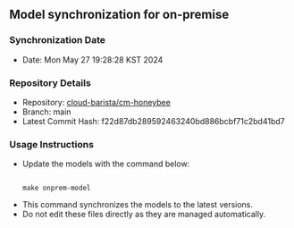 ## Model synchronization for on-premise

### Synchronization Date
- Date: Mon May 27 19:28:28 KST 2024

### Repository Details
- Repository: [cloud-barista/cm-honeybee](https://github.com/cloud-barista/cm-honeybee.git)
- Branch: main
- Latest Commit Hash: f22d87db289592463240bd886bcbf71c2bd41bd7

### Usage Instructions
- Update the models with the command below:
  ```
  
  make onprem-model
  ```
- This command synchronizes the models to the latest versions.
- Do not edit these files directly as they are managed automatically.

